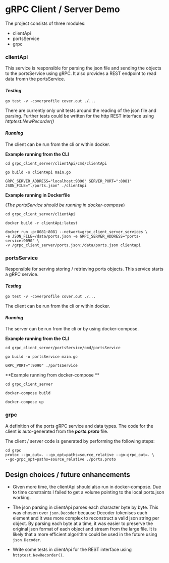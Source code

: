 # gRPC Client / Server Demo

The project consists of three modules:
* clientApi
* portsService
* grpc

### clientApi

This service is responsible for parsing the json file and sending the objects to the portsService using gRPC.
It also provides a REST endpoint to read data fromn the portsService.

#### _Testing_

``go test -v -coverprofile cover.out ./...``

There are currently only unit tests around the reading of the json file and parsing. Further tests could be written for the http REST interface using _httptest.NewRecorder()_


#### _Running_

The client can be run from the cli or within docker.

**Example running from the CLI**
```
cd grpc_client_server/clientApi/cmd/clientApi

go build -o clientApi main.go

GRPC_SERVER_ADDRESS="localhost:9090" SERVER_PORT=":8081" JSON_FILE="./ports.json" ./clientApi
```

**Example running in Dockerfile**

(_The portsService should be running in docker-compose_)

```
cd grpc_client_server/clientApi

docker build -r clientApi:latest

docker run -p:8081:8081 --network=grpc_client_server_services \
-e JSON_FILE=/data/ports.json -e GRPC_SERVER_ADDRESS="ports-service:9090" \
-v /grpc_client_server/ports.json:/data/ports.json clientapi
```

### portsService

Responsible for serving storing / retrieving ports objects. This service starts a gRPC service.

#### _Testing_

``go test -v -coverprofile cover.out ./...``

The client can be run from the cli or within docker.

#### _Running_

The server can be run from the cli or by using docker-compose.

**Example running from the CLI**
```
cd grpc_client_server/portsService/cmd/portsService

go build -o portsService main.go

GRPC_PORT=":9090" ./portsService
```

**Example running from docker-compose **

```
cd grpc_client_server

docker-compose build

docker-compose up
```

### grpc

A definition of the ports gRPC service and data types. The code for the client is auto-generated from the **_ports.proto_** file.

The client / server code is generated by performing the following steps:

```
cd grpc
protoc --go_out=. --go_opt=paths=source_relative --go-grpc_out=. \
--go-grpc_opt=paths=source_relative ./ports.proto
```

## Design choices / future enhancements

* Given more time, the clientApi should also run in docker-compose. Due to time constraints I failed to get a volume pointing to the local ports.json working.

* The json parsing in clientApi parses each character byte by byte. This was chosen over ``json.Decoder`` because Decoder tokenises each element and it was more complex to reconstruct a valid json string per object. By parsing each byte at a time, it was easier to preserve the original json format of each object and stream from the large file. It is likely that a more efficient algorithm could be used in the future using ``json.Decoder``.

* Write some tests in clientApi for the REST interface using ``httptest.NewRecorder()``.
